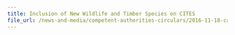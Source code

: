 ```yaml
---
title: Inclusion of New Wildlife and Timber Species on CITES 
file_url: /news-and-media/competent-authorities-circulars/2016-11-18-ca.pdf
---
```

